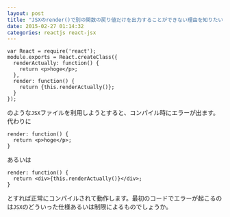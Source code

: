 ```yaml
---
layout: post
title: "JSXのrender()で別の関数の戻り値だけを出力することができない理由を知りたい"
date: 2015-02-27 01:14:32
categories: reactjs react-jsx
---
```



<pre class="lang-js prettyprint-override"><code>var React = require('react');
module.exports = React.createClass({
  renderActually: function() {
    return &lt;p&gt;hoge&lt;/p&gt;; 
  },
  render: function() {
    return {this.renderActually()};
  }
});
</code></pre>

<p>のような<code>JSX</code>ファイルを利用しようとすると、コンパイル時にエラーが出ます。<br>
代わりに</p>

<pre class="lang-js prettyprint-override"><code>render: function() {
  return &lt;p&gt;hoge&lt;/p&gt;;
}
</code></pre>

<p>あるいは</p>

<pre class="lang-js prettyprint-override"><code>render: function() {
  return &lt;div&gt;{this.renderActually()}&lt;/div&gt;;
}
</code></pre>

<p>とすれば正常にコンパイルされて動作します。最初のコードでエラーが起こるのは<code>JSX</code>のどういった仕様あるいは制限によるものでしょうか。</p>
